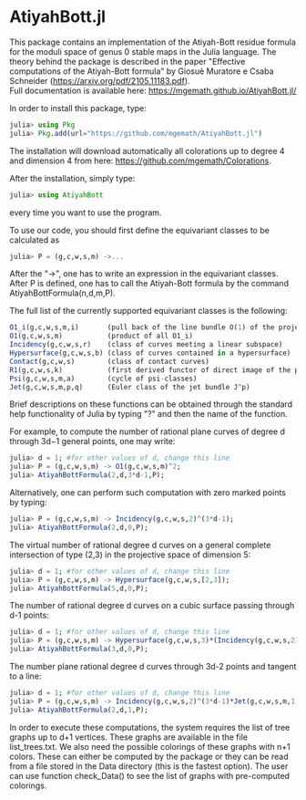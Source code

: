 # AtiyahBott.jl
This package contains an implementation of the Atiyah-Bott residue formula for the moduli space of genus 0 stable maps in the Julia language. The theory behind the package is described in the paper 
"Effective computations of the Atiyah-Bott formula" by Giosuè Muratore e Csaba Schneider (https://arxiv.org/pdf/2105.11183.pdf).<br>
Full documentation is available here: https://mgemath.github.io/AtiyahBott.jl/

In order to install this package, type:
```julia
julia> using Pkg
julia> Pkg.add(url="https://github.com/mgemath/AtiyahBott.jl")
```

The installation will download automatically all colorations up to degree 4 and dimension 4 from here: https://github.com/mgemath/Colorations.

After the installation, simply type:
```julia
julia> using AtiyahBott
```
every time you want to use the program.

To use our code, you should first define the equivariant classes to be calculated as 
```julia
julia> P = (g,c,w,s,m) ->...
```
After the "->", one has to write an expression in the equivariant classes. After P is defined, one has to call the
Atiyah-Bott formula by the command AtiyahBottFormula(n,d,m,P). 

The full list of the currently supported equivariant classes is the following:
```julia
O1_i(g,c,w,s,m,i)       (pull back of the line bundle O(1) of the projective space)
O1(g,c,w,s,m)           (product of all O1_i)
Incidency(g,c,w,s,r)    (class of curves meeting a linear subspace)
Hypersurface(g,c,w,s,b) (class of curves contained in a hypersurface)
Contact(g,c,w,s)        (class of contact curves)
R1(g,c,w,s,k)           (first derived functor of direct image of the pull back of O(-k))
Psi(g,c,w,s,m,a)        (cycle of psi-classes)
Jet(g,c,w,s,m,p,q)      (Euler class of the jet bundle J^p)
```
Brief descriptions on these functions can be obtained through the standard help functionality of Julia by typing "?" and then the name of the function.

For example, to compute the number of rational plane curves of degree d through 3d−1 general points, one may write:
```julia
julia> d = 1; #for other values of d, change this line
julia> P = (g,c,w,s,m) -> O1(g,c,w,s,m)^2;
julia> AtiyahBottFormula(2,d,3*d-1,P);
```
Alternatively, one can perform such computation with zero marked points by typing:
```julia
julia> P = (g,c,w,s,m) -> Incidency(g,c,w,s,2)^(3*d-1);
julia> AtiyahBottFormula(2,d,0,P);
```
The virtual number of rational degree d curves on a general complete intersection of type (2,3) in the projective space of dimension 5:
```julia
julia> d = 1; #for other values of d, change this line
julia> P = (g,c,w,s,m) -> Hypersurface(g,c,w,s,[2,3]);
julia> AtiyahBottFormula(5,d,0,P);
```
The number of rational degree d curves on a cubic surface passing through d-1 points:
```julia
julia> d = 1; #for other values of d, change this line
julia> P = (g,c,w,s,m) -> Hypersurface(g,c,w,s,3)*(Incidency(g,c,w,s,2)//3)^(d-1);
julia> AtiyahBottFormula(3,d,0,P);
```
The number plane rational degree d curves through 3d-2 points and tangent to a line:
```julia
julia> d = 1; #for other values of d, change this line
julia> P = (g,c,w,s,m) -> Incidency(g,c,w,s,2)^(3*d-1)*Jet(g,c,w,s,m,1,1);
julia> AtiyahBottFormula(2,d,1,P);
```

In order to execute these computations, the system requires the list of tree graphs up to d+1 vertices. These graphs are available in the file list_trees.txt. 
We also need the possible colorings of these graphs with n+1 colors. These can either be computed by the package or they can be read from a file stored 
in the Data directory (this is the fastest option). The user can use function check_Data() to see the list of graphs with pre-computed colorings.